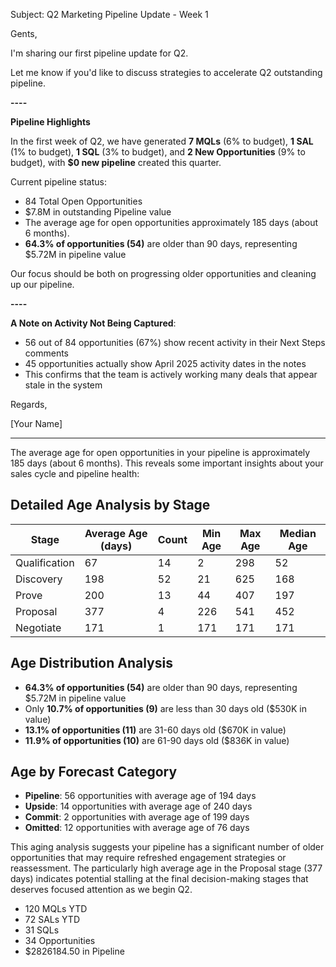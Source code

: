 Subject: Q2 Marketing Pipeline Update - Week 1

Gents,

I'm sharing our first pipeline update for Q2. 

Let me know if you'd like to discuss strategies to accelerate Q2 outstanding pipeline.

**----**

**Pipeline Highlights**

In the first week of Q2, we have generated **7 MQLs** (6% to budget), **1 SAL** (1% to budget), **1 SQL** (3% to budget), and **2 New Opportunities** (9% to budget), with **$0 new pipeline** created this quarter.

Current pipeline status:
- 84 Total Open Opportunities
- $7.8M in outstanding Pipeline value
- The average age for open opportunities approximately 185 days (about 6 months).
- **64.3% of opportunities (54)** are older than 90 days, representing $5.72M in pipeline value

Our focus should be both on progressing older opportunities and cleaning up our pipeline.

**----**

**A Note on Activity Not Being Captured**:

- 56 out of 84 opportunities (67%) show recent activity in their Next Steps comments
- 45 opportunities actually show April 2025 activity dates in the notes
- This confirms that the team is actively working many deals that appear stale in the system



Regards,

[Your Name]

--- 
The average age for open opportunities in your pipeline is approximately 185 days (about 6 months). This reveals some important insights about your sales cycle and pipeline health:

## Detailed Age Analysis by Stage

| Stage         | Average Age (days) | Count | Min Age | Max Age | Median Age |
| ------------- | ------------------ | ----- | ------- | ------- | ---------- |
| Qualification | 67                 | 14    | 2       | 298     | 52         |
| Discovery     | 198                | 52    | 21      | 625     | 168        |
| Prove         | 200                | 13    | 44      | 407     | 197        |
| Proposal      | 377                | 4     | 226     | 541     | 452        |
| Negotiate     | 171                | 1     | 171     | 171     | 171        |

## Age Distribution Analysis

- **64.3% of opportunities (54)** are older than 90 days, representing $5.72M in pipeline value
- Only **10.7% of opportunities (9)** are less than 30 days old ($530K in value)
- **13.1% of opportunities (11)** are 31-60 days old ($670K in value)
- **11.9% of opportunities (10)** are 61-90 days old ($836K in value)

## Age by Forecast Category

- **Pipeline**: 56 opportunities with average age of 194 days
- **Upside**: 14 opportunities with average age of 240 days
- **Commit**: 2 opportunities with average age of 199 days
- **Omitted**: 12 opportunities with average age of 76 days

This aging analysis suggests your pipeline has a significant number of older opportunities that may require refreshed engagement strategies or reassessment. The particularly high average age in the Proposal stage (377 days) indicates potential stalling at the final decision-making stages that deserves focused attention as we begin Q2.


- 120 MQLs YTD
- 72 SALs YTD
- 31 SQLs
- 34 Opportunities 
- $2826184.50 in Pipeline
